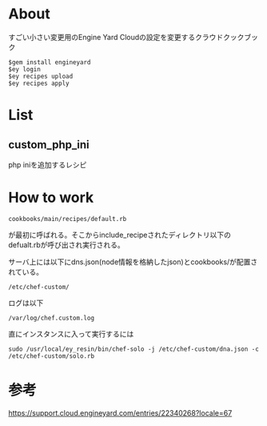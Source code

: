 About
=======

すごい小さい変更用のEngine Yard Cloudの設定を変更するクラウドクックブック


```
$gem install engineyard
$ey login
$ey recipes upload
$ey recipes apply 
```


List
======

## custom_php_ini

php iniを追加するレシピ

How to work
============

```
cookbooks/main/recipes/default.rb
```

が最初に呼ばれる。そこからinclude_recipeされたディレクトリ以下のdefualt.rbが呼び出され実行される。

サーバ上には以下にdns.json(node情報を格納したjson)とcookbooks/が配置されている。

```
/etc/chef-custom/
```

ログは以下

```
/var/log/chef.custom.log
```

直にインスタンスに入って実行するには

```
sudo /usr/local/ey_resin/bin/chef-solo -j /etc/chef-custom/dna.json -c /etc/chef-custom/solo.rb
```




参考
======

https://support.cloud.engineyard.com/entries/22340268?locale=67
